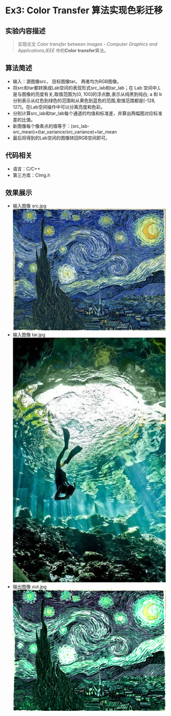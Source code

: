 # Ex3: Color Transfer 算法实现色彩迁移

## 实验内容描述
> 实现论文 *Color transfer between images - Computer Graphics and Applications,IEEE* 中的**Color transfer**算法。

## 算法简述
- 输入：源图像src， 目标图像tar。 两者均为RGB图像。
- 将src和tar都转换成Lab空间的表现形式src_lab和tar_lab；在 Lab 空间中,L 是与图像的亮度有关,取值范围为[0, 100]的浮点数,表示从纯黑到纯白;
a 和 b 分别表示从红色到绿色的范围和从黄色到蓝色的范围,取值范围都是[-128, 127]。在Lab空间操作中可以分离亮度和色彩。
- 分别计算src_lab和tar_lab每个通道的均值和标准差，并算出两幅图对应标准差的比值。
- 新图像每个像素点的值等于：(src_lab-src_mean)×(tar_variance/src_variance)+tar_mean
- 最后将得到的Lab空间的图像转回RGB空间即可。

## 代码相关

- 语言：C/C++
- 第三方库：CImg.h

## 效果展示
- 输入图像 src.jpg  
![src](src.jpg)
- 输入图像 tar.jpg
![tar](tar.jpg)
- 输出图像 out.jpg
![out](out.jpg)
